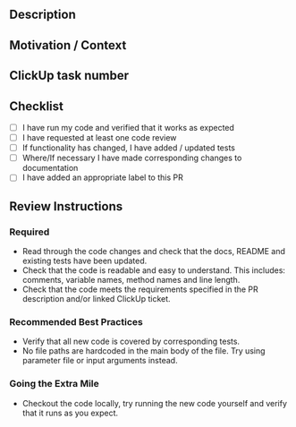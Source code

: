 ## Description


## Motivation / Context


## ClickUp task number


## Checklist 
- [ ] I have run my code and verified that it works as expected
- [ ] I have requested at least one code review
- [ ] If functionality has changed, I have added / updated tests
- [ ] Where/If necessary I have made corresponding changes to documentation
- [ ] I have added an appropriate label to this PR

## Review Instructions

### Required

- Read through the code changes and check that the docs, README and existing tests have been updated.
- Check that the code is readable and easy to understand. This includes: comments, variable names, method names and line length.
- Check that the code meets the requirements specified in the PR description and/or linked ClickUp ticket.

### Recommended Best Practices

- Verify that all new code is covered by corresponding tests.
- No file paths are hardcoded in the main body of the file. Try using parameter file or input arguments instead.

### Going the Extra Mile

- Checkout the code locally, try running the new code yourself and verify that it runs as you expect.
